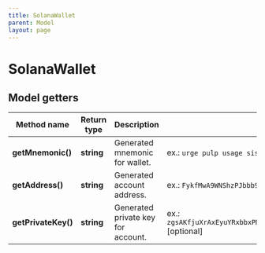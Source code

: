 ```yaml
---
title: SolanaWallet
parent: Model
layout: page
---
```


# SolanaWallet

## Model getters

Method name | Return type | Description | Notes
------------ | ------------- | ------------- | -------------
**getMnemonic()** | **string** | Generated mnemonic for wallet. | ex.: `urge pulp usage sister evidence arrest palm math please chief egg abuse` [optional]
**getAddress()** | **string** | Generated account address. | ex.: `FykfMwA9WNShzPJbbb9DNXsfgDgS3XZzWiFgrVXfWoPJ` [optional]
**getPrivateKey()** | **string** | Generated private key for account. | ex.: `zgsAKfjuXrAxEyuYRxbbxPM3rdsPbJPnGreaGMbcdUApJ6wHnCqQnf9b1RNPdeZxsRMkezh4VgXQ7YrbpndGtEv` [optional]

